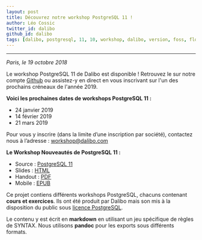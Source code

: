 ```yaml
---
layout: post
title: Découvrez notre workshop PostgreSQL 11 !
author: Léo Cossic
twitter_id: dalibo
github_id: dalibo
tags: [dalibo, postgresql, 11, 10, workshop, dalibo, version, foss, floss, 2018]
---
```


---

*Paris, le 19 octobre 2018*

Le workshop PostgreSQL 11 de Dalibo est disponible ! Retrouvez le sur notre compte [Github](https://github.com/dalibo/workshops/) ou assistez-y en direct en vous inscrivant sur l'un des prochains créneaux de l'année 2019.

<!--MORE-->

**Voici les prochaines dates de workshops PostgreSQL 11 :**
   * 24 janvier 2019
   * 14 février 2019
   * 21 mars 2019

Pour vous y inscrire (dans la limite d’une inscription par société), contactez nous à l’adresse : workshop@dalibo.com

**Le Workshop Nouveautés de PostgreSQL 11 :**

* Source : [PostgreSQL 11](https://github.com/dalibo/workshops/tree/master/fr)
* Slides : [HTML](https://cloud.dalibo.com/p/exports/formation/workshops/fr/110-postgresql_11.slides.html)
* Handout : [PDF](https://cloud.dalibo.com/p/exports/formation/workshops/fr/110-postgresql_11.pdf)
* Mobile : [EPUB](https://cloud.dalibo.com/p/exports/formation/workshops/fr/110-postgresql_11.epub)

Ce projet contiens différents workshops PostgreSQL, chacuns contenant **cours et exercices**. Ils ont été produit par Dalibo mais son mis à la disposition du public sous [licence PostgreSQL](https://github.com/dalibo/workshops/blob/master/LICENSE.md).

Le contenu y est écrit en **markdown** en utilisant un jeu spécifique de règles de SYNTAX.
Nous utilisons **pandoc** pour les exports sous différents formats.
